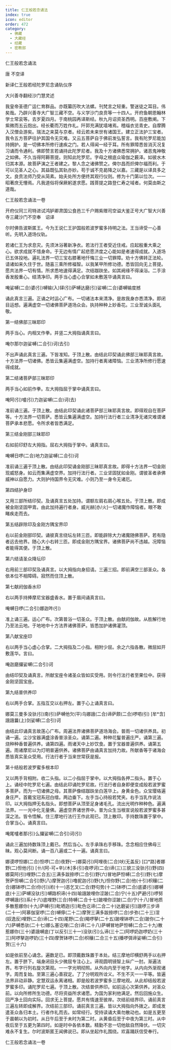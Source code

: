 ```yaml
---
title: 仁王般若念诵法
index: true
icon: editor
order: 472
category:
  - 佛藏
  - 大藏经
  - 经藏
  - 密教部
---
```


  仁王般若念诵法  

唐 不空译  

新译仁王般若经陀罗尼念诵轨仪序  

大兴善寺翻经沙门慧灵述  

我皇帝圣德广运仁育群品。亦既纂历吹大法螺。刊梵言之轻重。警迷徒之耳目。伟矣哉。乃辟兴善寺大广智三藏不空。与义学沙门良贲等一十四人。开府鱼朝恩翰林学士常衮等。去岁夏四月。于南桃园再译斯经。秋九月诏资圣西明。百座敷阐。下紫微而五云抱出。经长衢而万姓作礼。阡郭充满犹墙堵焉。稽缁衣览青史。自摩腾入汉僧会游矣。瑞法之来莫与京者。经云若未来世有诸国王。建立正法护三宝者。我令五方菩萨往护其国令无灾难。又云五菩萨自于佛前发弘誓言。我有陀罗尼能加持拥护。是一切佛本所修行速疾之门。若人得闻一经于耳。所有罪障悉皆消灭况复习诵而令通利。佛即赞言若诵持此陀罗尼者。我及十方诸佛悉常拥护。诸恶鬼神敬之如佛。不久当得阿耨菩提。则知此陀罗尼。字母之根底众瑜伽之薮泽。如彼水木归其本源。故菩萨演之王者建之。黎人念之诸佛赞之。俾尔昌而炽俾尔福而利。于可以见圣人之心。其益既弘其轨亦妙。苟于诚不克曷降之以嘉。三藏是以译具多之文。良贲法师乃受从简素。始夫处所方便终其观行仪则。修为十门第以位次。一一昭著庶无懵焉。凡我道俗将保厥躬遂求愿。践菩提之路登仁寿之域者。何莫由斯之道哉。  

仁王般若念诵法一卷  

开府仪同三司特进试鸿胪卿肃国公食邑三千户赐紫赠司空谥大鉴正号大广智大兴善寺三藏沙门不空奉　诏译  

尔时佛告波斯匿王。今为王说仁王护国般若波罗蜜多持明之法。王当谛受一心善听。先明入道场仪轨。  

若诸仁王为求息灾。先须沐浴著新净衣。若法行王者受近住戒。应起殷重大乘之心。欲求成就不惜身命。于无边有情广起悲愿济度之心能如是者速得成就。入道场已五体投地。遍礼法界一切三宝右膝著地忏悔三业一切罪障。劝十方佛转正法轮。请诸如来久住于世。随喜三乘所修福智。以我某甲所修功德。悉皆回向无上菩提。愿共法界一切有情。所求悉地速得满足。次结跏趺坐。如其阙缘不得澡浴。二手涂香发殷重心。结清净印。两手当心虚心合掌如未敷莲华诵真言曰。  

唵娑嚩(二合)婆(引)嚩输(入)铎(引)萨嚩达磨(引)娑嚩(二合)婆嚩输度撼  

诵此真言三遍。正诵之时运心广布。一切诸法本来清净。是故我身亦悉清净。即闭目运想。遍满虚空一切诸佛菩萨道场众会。执持种种上妙香花。三业至诚头面礼敬。  

第一结佛部三昧耶印  

两手当心。内相叉作拳。并竖二大拇指诵真言曰。  

唵尔那尔迦娑嚩(二合引)诃(去引)  

不出声诵此真言三遍。下皆准知。于顶上散。由结此印契诵此佛部三昧耶真言故。十方法界一切诸佛。悉皆云集遍满虚空。加持行者离诸障恼。三业清净所修行愿速得成就。  

第二结诸菩萨部三昧耶印  

两手当心如前作拳。左大拇指屈于掌中诵真言曰。  

唵阿(引)嚧(引)力迦娑嚩(二合)诃(去)  

准前诵三遍。于顶上散。由结此印契诵此诸菩萨部三昧耶真言故。即得观自在菩萨等。十方法界一切菩萨。悉皆云集遍满虚空。加持行法行者三业清净无诸灾难谓诸菩萨承本悲愿。令所求者皆悉满足。  

第三结金刚部三昧耶印  

右如前印舒左大拇指。屈右大拇指于掌中。诵真言曰。  

唵嚩日啰(二合)地力迦娑嚩(二合引)诃  

准前诵三遍于顶上散。由结此印契诵金刚部三昧耶真言故。即得十方法界一切金刚现威怒身。如云而集满虚空界。加持行法行者。三业坚固犹如金刚。谓彼圣者承佛威神以自愿力。大则护持国界令无灾难。小则乃至一身令无诸厄。  

第四结护身印  

又用三部所结印契。及诵真言五处加持。谓额左肩右肩心喉五处。于顶上散。即成被金刚坚固甲胄。由此加持遍行者身。威光赫[亦/火]一切诸魔作障恼者。眼不敢睹疾走而去。  

第五结辟除印及金刚方隅宝界印  

右以前金刚部印契。诵彼真言绕坛左转三匝。即能辟除大力诸魔随佛菩萨。若有隐者远去他界。随心大小右转三匝。即成金刚方隅宝界。诸佛菩萨尚不违越。况障恼者能得其便。于顶上散。  

第六结请圣众降坛印  

右用前三部印契及诵真言。以大拇指向身招请。三遍三招。即前满空三部圣众。各依本位不相障碍。寂然而住顶上散。  

第七献阏伽香水印  

右以两手持捧摩尼宝器盛香水。置于眉间诵真言曰。  

唵嚩日啰(二合引)娜迦吽(引)  

准上诵三遍。运心广布。次第普浴一切圣众。于顶上散。由献阏伽故。从胜解行地乃至法云地。于地地中十方法界诸佛菩萨。皆悉加护诸佛灌顶。  

第八献宝座印  

右以两手当心虚心合掌。二大拇指及二小指。相附少屈。余之六指各散。微屈如开敷莲华。言曰。  

唵迦磨攞娑嚩(二合引)诃  

由结印契及诵真言。所献宝座令诸圣众皆如实受用。则令行法行者至果位中。获得金刚坚固宝座。  

第九结普供养印  

右以两手合掌。五指互交以右押左。置于心上诵真言曰。  

娜莫三曼多没驮(引)南(引)萨嚩他欠(平)乌娜誐(二合)谛萨颇(二合)啰呬(引) [牟*含]誐誐曩(上)剑娑嚩(二合引)诃  

由结此印诵真言故莲心广布。周遍法界诸佛菩萨道场海会。普雨一切诸供养具。初诵一遍。尘沙宝器满盛涂香普涂圣众。诵第二遍。种种花鬘普遍庄严。诵第三遍。烧种种香普遍供养。诵第四遍。雨诸天中上妙饮食。置于宝器普遍供养。诵第五遍。雨诸摩尼以为灯明普遍供养。诸佛菩萨由诵真言加持力故。所献香等于诸海会悉皆真实圣众受用。行法行者于当来世常获是报。  

第十结般若波罗蜜多根本印  

又以两手背相附。收二头指。以二小指屈于掌中。以大拇指各押二指头。置于心上。诵经中陀罗尼七遍。由结此印诵陀罗尼故。行法行者自身即便变成般若波罗蜜多菩萨。而为一切诸佛之母。其菩萨像结跏趺坐白莲华上。身黄金色。众宝璎珞遍身庄严。首戴宝冠系冠白缯。两边垂下。左手当心持般若梵夹。右手当乳作说法印。以大拇指押无名指头。即想菩萨从顶至足身诸毛孔。流出光明作种种色。遍满法界。一一光中化无量佛。遍虚空界诸世界中。普为众生当根宣说般若波罗蜜多甚深之法。皆令悟解。住三摩地行法行王作此观已。顶上散印。手持数珠置于掌中。合掌当心。诵真言曰。  

唵尾嚧者那(引)么攞娑嚩(二合引)诃(引)  

诵此三遍加持数珠顶上戴已。然后当心。左手承珠右手移珠。念念相应住佛母三昧。观心莫间断。诵一百八遍或二十一遍。诵真言曰。  

娜谟啰怛娜(二合)怛啰(二合)夜野(一)娜莫(引)阿哩夜(二合)吠(无盖反) [口*路]者娜野(二)怛他(引) [卄/(阿-可+辛)/木]多(引)夜啰诃(二合)谛(三)三貌三没驮(引)野(四)娜莫阿(引)哩野(二合五)三满多跋捺啰(二合引)野(六)冒地萨怛嚩(二合引)野(七)摩贺萨怛嚩(二合引)野(八)摩贺迦(引)噜抳迦(引)野(九)怛你野(二合)他(十引)枳穰(二合)娜钵啰(二合)你(引)闭(十一)恶乞叉(二合)野句势(十二)钵啰(二合)底婆(引)娜嚩底(十三)萨嚩没驮(引)嚩路枳谛(十四)喻誐跛哩你涩跛(二合)宁(十五)俨避(引)啰努啰嚩誐(引)系(十六)底哩野(三合)特嚩(二合十七)跛哩你涩跛(二合)宁(十八)冒地质多散惹娜你(十九)萨嚩(引)毗晒迦(引)毗色讫谛(二合二十)达磨娑(引)誐啰三步谛(二十一)阿慕伽室啰(二合)嚩儜(二十二)摩贺三满多跋捺啰(二合)步弥(二十三)涅(奴逸反)哩野(二合)谛(二十四)尾野(二合)羯啰拏(二十五)跛哩钵啰(二合)跛你(二十六)萨嚩悉驮(二十七)娜么塞讫哩(二合)谛(二十八)萨嚩冒地萨怛嚩(二合二十九)散惹娜你(三十)婆誐嚩底(丁以反引三十一)没驮(引)么谛(三十二)阿啰奶迦啰奶(三十三)阿啰拏迦啰奶(三十四)摩贺钵啰(二合)枳穰(二合三十五)播啰弭谛娑嚩(二合引)贺(三十六)  

如是依前至心诵念。遍数足已。即顶戴数珠置于本处。结三摩地印横舒两手以右押左。置于脐下。端身闭目头少微屈专注心上。谛观圆明镜智上纵广一肘。渐遍法界。布字行列右旋次第观。一一字光明彻照。从外向内至于地字。从内向外渐观诸字。周而复始。至第三遍心善寂定。了了分明观所诠义。不生不灭一一平等。皆遍法界非动非静。定慧双运永离诸相。即是般若波罗蜜多三摩地观。从此却结般若波罗蜜多印。诵陀罗尼七遍。于顶上散。次结普供养印。如前运心次第供养。对圣众前。以向所修所生功德。尽将资益所求诸愿。为国为家利他满足。然后回施众生。回严净土回向实际。回求无上菩提。愿共有情速至彼岸。次结前结界印。诵前真言三遍左转即成解界。次结前三部印。诵前真言三遍。皆以大拇指向外拨之。即成发遣圣众各归本土。行者作礼而去。如常经行。受持读诵大乘勿散动也。如是五更至于晨朝以为初时。从日午后至于未时为第二时。从黄昏后至于中夜为第三时。从中夜后至于五更为第四时。如是时中各依本数。精勤不怠一切他敌自然降伏。一切灾难永不复生。尔时波斯匿王闻佛说已。即从坐起作礼围绕。欢喜踊跃信受奉行。  

仁王般若念诵法一卷  
